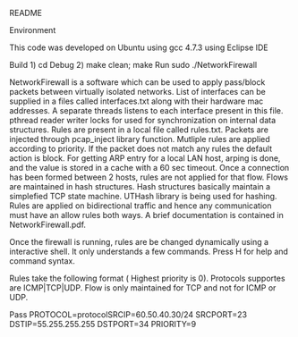 README 

Environment

This code was developed on Ubuntu using gcc 4.7.3 using Eclipse IDE 

Build    1) cd Debug
         2) make clean; make
Run      sudo ./NetworkFirewall
           

NetworkFirewall is a software which can be used to apply pass/block packets between virtually isolated networks. List of interfaces can be supplied in a files called interfaces.txt along with their hardware mac addresses. A separate threads listens to each interface present in this file. pthread reader writer locks for used for synchronization on internal data structures. Rules are present in a local file called rules.txt. Packets are injected through pcap_inject library function. Mutliple rules are applied according to priority. If the packet does not match any rules the default action is block. For getting ARP entry for a local LAN host, arping is done, and the value is stored in a cache with a 60 sec timeout. Once a connection has been formed between 2 hosts, rules are not applied for that flow. Flows are maintained in hash structures. Hash structures basically maintain a simplefied TCP state machine. UTHash library is being used for hashing. Rules are applied on bidirectional traffic and hence any communication must have an allow rules both ways. A brief documentation is contained in NetworkFirewall.pdf. 

Once the firewall is running, rules are be changed dynamically using a interactive shell. It only understands a few commands. Press H for help and command syntax.

Rules take the following format ( Highest priority is 0). Protocols supportes are ICMP|TCP|UDP. Flow is only maintained for TCP and not for ICMP or UDP.

Pass PROTOCOL=protocolSRCIP=60.50.40.30/24 SRCPORT=23 DSTIP=55.255.255.255 DSTPORT=34 PRIORITY=9


